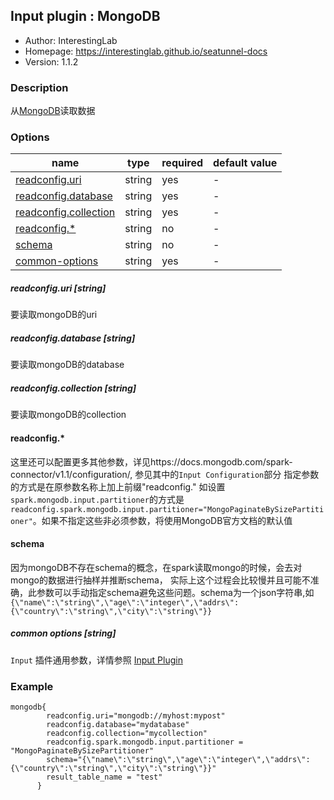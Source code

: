 ## Input plugin : MongoDB

* Author: InterestingLab
* Homepage: https://interestinglab.github.io/seatunnel-docs
* Version: 1.1.2

### Description

从[MongoDB](https://www.mongodb.com/)读取数据

### Options

| name | type | required | default value |
| --- | --- | --- | --- |
| [readconfig.uri](#readconfig.uri-string) | string | yes | - |
| [readconfig.database](#readconfig.database-string) | string | yes | - |
| [readconfig.collection](#readconfig.collection-string) | string | yes | - |
| [readconfig.*](#readconfig.*-string) | string | no | - |
| [schema](#schema-string) | string | no | - |
| [common-options](#common-options-string)| string | yes | - |


##### readconfig.uri [string]

要读取mongoDB的uri

##### readconfig.database [string]

要读取mongoDB的database

##### readconfig.collection [string]

要读取mongoDB的collection

#### readconfig.*

这里还可以配置更多其他参数，详见https://docs.mongodb.com/spark-connector/v1.1/configuration/, 参见其中的`Input Configuration`部分
指定参数的方式是在原参数名称上加上前缀"readconfig." 如设置`spark.mongodb.input.partitioner`的方式是 `readconfig.spark.mongodb.input.partitioner="MongoPaginateBySizePartitioner"`。如果不指定这些非必须参数，将使用MongoDB官方文档的默认值

#### schema

因为mongoDB不存在schema的概念，在spark读取mongo的时候，会去对mongo的数据进行抽样并推断schema，
实际上这个过程会比较慢并且可能不准确，此参数可以手动指定schema避免这些问题。schema为一个json字符串,如`{\"name\":\"string\",\"age\":\"integer\",\"addrs\":{\"country\":\"string\",\"city\":\"string\"}}`

##### common options [string]

`Input` 插件通用参数，详情参照 [Input Plugin](/zh-cn/v1/configuration/input-plugin)



### Example

```
mongodb{
        readconfig.uri="mongodb://myhost:mypost"
        readconfig.database="mydatabase"
        readconfig.collection="mycollection"
        readconfig.spark.mongodb.input.partitioner = "MongoPaginateBySizePartitioner"
        schema="{\"name\":\"string\",\"age\":\"integer\",\"addrs\":{\"country\":\"string\",\"city\":\"string\"}}"
        result_table_name = "test"
      }
```
